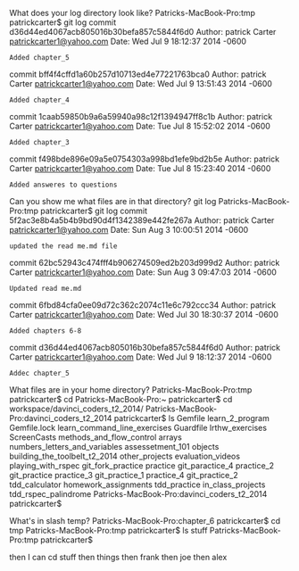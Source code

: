 What does your log directory look like?
Patricks-MacBook-Pro:tmp patrickcarter$ git log
commit d36d44ed4067acb805016b30befa857c5844f6d0
Author: patrick Carter <patrickcarter1@yahoo.com>
Date:   Wed Jul 9 18:12:37 2014 -0600

    Added chapter_5

commit bff4f4cffd1a60b257d10713ed4e77221763bca0
Author: patrick Carter <patrickcarter1@yahoo.com>
Date:   Wed Jul 9 13:51:43 2014 -0600

    Added chapter_4

commit 1caab59850b9a6a59940a98c12f1394947ff8c1b
Author: patrick Carter <patrickcarter1@yahoo.com>
Date:   Tue Jul 8 15:52:02 2014 -0600

    Added chapter_3

commit f498bde896e09a5e0754303a998bd1efe9bd2b5e
Author: patrick Carter <patrickcarter1@yahoo.com>
Date:   Tue Jul 8 15:23:40 2014 -0600

    Added answeres to questions

Can you show me what files are in that directory?
git log
Patricks-MacBook-Pro:tmp patrickcarter$ git log
commit 5f2ac3e8b4a5b4b9bd90d4f1342389e442fe267a
Author: patrick Carter <patrickcarter1@yahoo.com>
Date:   Sun Aug 3 10:00:51 2014 -0600

    updated the read me.md file

commit 62bc52943c474fff4b906274509ed2b203d999d2
Author: patrick Carter <patrickcarter1@yahoo.com>
Date:   Sun Aug 3 09:47:03 2014 -0600

    Updated read me.md

commit 6fbd84cfa0ee09d72c362c2074c11e6c792ccc34
Author: patrick Carter <patrickcarter1@yahoo.com>
Date:   Wed Jul 30 18:30:37 2014 -0600

    Added chapters 6-8

commit d36d44ed4067acb805016b30befa857c5844f6d0
Author: patrick Carter <patrickcarter1@yahoo.com>
Date:   Wed Jul 9 18:12:37 2014 -0600

    Addec chapter_5

What files are in your home directory?
Patricks-MacBook-Pro:tmp patrickcarter$ cd
Patricks-MacBook-Pro:~ patrickcarter$ cd workspace/davinci_coders_t2_2014/
Patricks-MacBook-Pro:davinci_coders_t2_2014 patrickcarter$ ls
Gemfile				learn_2_program
Gemfile.lock			learn_command_line_exercises
Guardfile			lrthw_exercises
ScreenCasts			methods_and_flow_control
arrays				numbers_letters_and_variables
assessetment_101		objects
building_the_toolbelt_t2_2014	other_projects
evaluation_videos		playing_with_rspec
git_fork_practice		practice
git_paractice_4			practice_2
git_practice			practice_3
git_practice_1			practice_4
git_practice_2			tdd_calculator
homework_assignments		tdd_practice
in_class_projects		tdd_rspec_palindrome
Patricks-MacBook-Pro:davinci_coders_t2_2014 patrickcarter$

What's in slash temp?
Patricks-MacBook-Pro:chapter_6 patrickcarter$ cd tmp
Patricks-MacBook-Pro:tmp patrickcarter$ ls
stuff
Patricks-MacBook-Pro:tmp patrickcarter$

then I can cd stuff then things then frank then joe then alex

